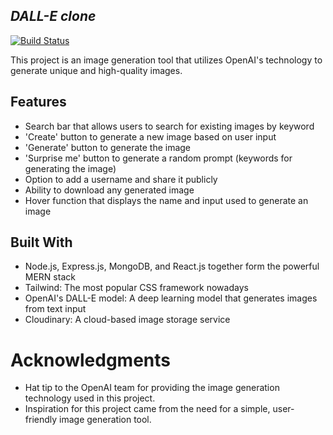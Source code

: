 
## _DALL-E clone_


[![Build Status](https://travis-ci.org/joemccann/dillinger.svg?branch=master)](https://travis-ci.org/joemccann/dillinger)

This project is an image generation tool that utilizes OpenAI's technology to generate unique and high-quality images.

## Features

- Search bar that allows users to search for existing images by keyword
- 'Create' button to generate a new image based on user input
- 'Generate' button to generate the image
- 'Surprise me' button to generate a random prompt (keywords  for generating the image)
-  Option to add a username and share it publicly
-  Ability to download any generated image
-  Hover function that displays the name and input used to generate an image

## Built With

- Node.js, Express.js, MongoDB, and React.js together form the powerful MERN stack
- Tailwind: The most popular CSS framework nowadays
- OpenAI's DALL-E model: A deep learning model that generates images from text input
- Cloudinary: A cloud-based image storage service



# Acknowledgments

- Hat tip to the OpenAI team for providing the image generation technology used in this project.
- Inspiration for this project came from the need for a simple, user-friendly image generation tool.
